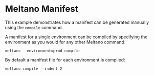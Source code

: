 # Meltano Manifest

This example demonstrates how a manifest can be generated manually using the `compile` command.


A manifest for a single environment can be compiled by specifying the environment as you would for any other Meltano command:

```shell
meltano --environment=prod compile
```


By default a manifest file for each environment is compiled:

```shell
meltano compile --indent 2
```
